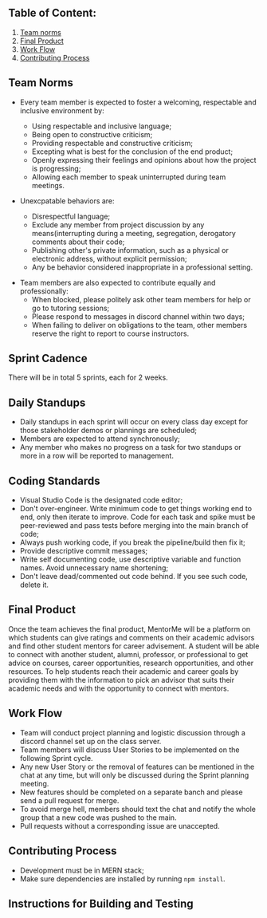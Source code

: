 <!-- essentially a contract agreement among developers and contributors
includes the project's values and team norms, including the definition of done - final product
includes the Git workflow that the team follows
includes a detailed description of the rules of contributing and any considerations or how and what to contribute -->
## Table of Content:
1. [Team norms](#Team-Norms)
2. [Final Product](#Final-Product)
3. [Work Flow](#Work-Flow)
4. [Contributing Process](#Contributing-Process)
## Team Norms
- Every team member is expected to foster a welcoming, respectable and inclusive environment by:
    - Using respectable and inclusive language;
    - Being open to constructive criticism;
    - Providing respectable and constructive criticism;
    - Excepting what is best for the conclusion of the end product;
    - Openly expressing their feelings and opinions about how the project is progressing;
    - Allowing each member to speak uninterrupted during team meetings.

- Unexcpatable behaviors are:
    - Disrespectful language;
    - Exclude any member from project discussion by any means(interrupting during a meeting, segregation, derogatory comments about their code;
    - Publishing other's private information, such as a physical or electronic address, without explicit permission;
    - Any be behavior considered inappropriate in a professional setting.
<!-- how members who need help will solicit it from the others.
how the team will resolve conflicts.
how they'll reach consensus when there are disagreements on direction.
what to do when a member is failing to deliver on their obligations to the team.
how quickly team members are expected to respond to messages directed at them. -->
- Team members are also expected to contribute equally and professionally:
    - When blocked, please politely ask other team members for help or go to tutoring sessions;
    - Please respond to messages in discord channel within two days;
    - When failing to deliver on obligations to the team, other members reserve the right to report to course instructors.

## Sprint Cadence
There will be in total 5 sprints, each for 2 weeks.

## Daily Standups
- Daily standups in each sprint will occur on every class day except for those stakeholder demos or plannings are scheduled;
- Members are expected to attend synchronously;
- Any member who makes no progress on a task for two standups or more in a row will be reported to management.

## Coding Standards
- Visual Studio Code is the designated code editor;
- Don't over-engineer. Write minimum code to get things working end to end, only then iterate to improve. Code for each task and spike must be peer-reviewed and pass tests before merging into the main branch of code;
- Always push working code, if you break the pipeline/build then fix it;
- Provide descriptive commit messages;
- Write self documenting code, use descriptive variable and function names. Avoid unnecessary name shortening;
- Don't leave dead/commented out code behind. If you see such code, delete it.


## Final Product
Once the team achieves the final product, MentorMe will be a platform on which students can give ratings and comments on their academic advisors and find other student mentors for career advisement. A student will be able to connect with another student, alumni, professor, or professional to get advice on courses, career opportunities, research opportunities, and other resources.
To help students reach their academic and career goals by providing them with the information to pick an advisor that suits their academic needs and with the opportunity to connect with mentors.
## Work Flow
- Team will conduct project planning and logistic discussion through a discord channel set up on the class server.
- Team members will discuss User Stories to be implemented on the following Sprint cycle.
- Any new User Story or the removal of features can be mentioned in the chat at any time, but will only be discussed during the Sprint planning meeting. 
- New features should be completed on a separate banch and please send a pull request for merge.
- To avoid merge hell, members should text the chat and notify the whole group that a new code was pushed to the main. 
- Pull requests without a corresponding issue are unaccepted.

## Contributing Process
- Development must be in MERN stack;
- Make sure dependencies are installed by running `npm install`.

## Instructions for Building and Testing